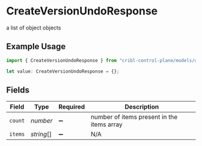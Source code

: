 # CreateVersionUndoResponse

a list of object objects

## Example Usage

```typescript
import { CreateVersionUndoResponse } from "cribl-control-plane/models/operations";

let value: CreateVersionUndoResponse = {};
```

## Fields

| Field                                      | Type                                       | Required                                   | Description                                |
| ------------------------------------------ | ------------------------------------------ | ------------------------------------------ | ------------------------------------------ |
| `count`                                    | *number*                                   | :heavy_minus_sign:                         | number of items present in the items array |
| `items`                                    | *string*[]                                 | :heavy_minus_sign:                         | N/A                                        |